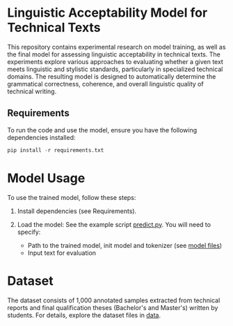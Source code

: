 # Linguistic Acceptability Model for Technical Texts  

This repository contains experimental research on model training, as well as the final model for assessing linguistic acceptability in technical texts. The experiments explore various approaches to evaluating whether a given text meets linguistic and stylistic standards, particularly in specialized technical domains. The resulting model is designed to automatically determine the grammatical correctness, coherence, and overall linguistic quality of technical writing. 

## Requirements  

To run the code and use the model, ensure you have the following dependencies installed:  

```python
pip install -r requirements.txt
```

# Model Usage
To use the trained model, follow these steps:

1. Install dependencies (see Requirements).

2. Load the model:
See the example script [predict.py](./predict.py). You will need to specify:
    * Path to the trained model, init model and tokenizer (see [model files](https://drive.google.com/drive/folders/1Qyh-HxzcyGpZPDDPbUphi9UDkuGuBBEc?usp=sharing))
    * Input text for evaluation

# Dataset
The dataset consists of 1,000 annotated samples extracted from technical reports and final qualification theses (Bachelor's and Master's) written by students. 
For details, explore the dataset files in [data](/data).
